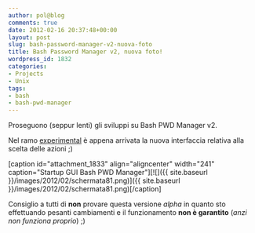```yaml
---
author: pol@blog
comments: true
date: 2012-02-16 20:37:48+00:00
layout: post
slug: bash-password-manager-v2-nuova-foto
title: Bash Password Manager v2, nuova foto!
wordpress_id: 1832
categories:
- Projects
- Unix
tags:
- bash
- bash-pwd-manager
---
```


Proseguono (seppur lenti) gli sviluppi su Bash PWD Manager v2.

Nel ramo [experimental](https://github.com/polslinux/BashPWDManager/tags) è appena arrivata la nuova interfaccia relativa alla scelta delle azioni ;)

[caption id="attachment_1833" align="aligncenter" width="241" caption="Startup GUI Bash PWD Manager"][![]({{ site.baseurl }}/images/2012/02/schermata81.png)]({{ site.baseurl }}/images/2012/02/schermata81.png)[/caption]

Consiglio a tutti di **non** provare questa versione _alpha_ in quanto sto effettuando pesanti cambiamenti e il funzionamento **non è garantito** (_anzi non funziona proprio_) ;)
